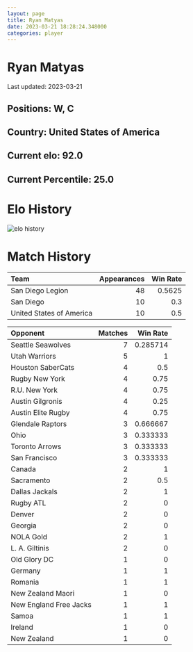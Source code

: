 ```yaml
---  
layout: page  
title: Ryan Matyas  
date: 2023-03-21 18:28:24.348000  
categories: player  
---
```

# Ryan Matyas


Last updated: 2023-03-21
## Positions: W, C

## Country: United States of America

## Current elo: 92.0

## Current Percentile: 25.0

# Elo History


![elo history](history_RyanMatyas.png)
# Match History


| Team                     |   Appearances |   Win Rate |
|:-------------------------|--------------:|-----------:|
| San Diego Legion         |            48 |     0.5625 |
| San Diego                |            10 |     0.3    |
| United States of America |            10 |     0.5    |

| Opponent               |   Matches |   Win Rate |
|:-----------------------|----------:|-----------:|
| Seattle Seawolves      |         7 |   0.285714 |
| Utah Warriors          |         5 |   1        |
| Houston SaberCats      |         4 |   0.5      |
| Rugby New York         |         4 |   0.75     |
| R.U. New York          |         4 |   0.75     |
| Austin Gilgronis       |         4 |   0.25     |
| Austin Elite Rugby     |         4 |   0.75     |
| Glendale Raptors       |         3 |   0.666667 |
| Ohio                   |         3 |   0.333333 |
| Toronto Arrows         |         3 |   0.333333 |
| San Francisco          |         3 |   0.333333 |
| Canada                 |         2 |   1        |
| Sacramento             |         2 |   0.5      |
| Dallas Jackals         |         2 |   1        |
| Rugby ATL              |         2 |   0        |
| Denver                 |         2 |   0        |
| Georgia                |         2 |   0        |
| NOLA Gold              |         2 |   1        |
| L. A. Giltinis         |         2 |   0        |
| Old Glory DC           |         1 |   0        |
| Germany                |         1 |   1        |
| Romania                |         1 |   1        |
| New Zealand Maori      |         1 |   0        |
| New England Free Jacks |         1 |   1        |
| Samoa                  |         1 |   1        |
| Ireland                |         1 |   0        |
| New Zealand            |         1 |   0        |
